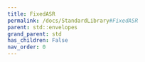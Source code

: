 ```yaml
---
title: FixedASR
permalink: /docs/StandardLibrary#FixedASR
parent: std::envelopes
grand_parent: std
has_children: False
nav_order: 0
---
```

